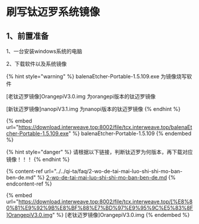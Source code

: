 # 刷写钛迈罗系统镜像

## 1、前置准备

1、一台安装windows系统的电脑

2、下载软件以及系统镜像

{% hint style="warning" %}
balenaEtcher-Portable-1.5.109.exe 为镜像烧写软件

\[老钛迈罗镜像]OrangepiV3.0.img 为orangepi版本的钛迈罗镜像

\[新钛迈罗镜像]nanopiV3.1.img 为nanopi版本的钛迈罗镜像
{% endhint %}

{% embed url="https://download.interweave.top:8002/file/tcx.interweave.top/balenaEtcher-Portable-1.5.109.exe" %}
balenaEtcher-Portable-1.5.109
{% endembed %}

{% hint style="danger" %}
请根据以下链接，判断钛迈罗为何版本，再下载对应镜像！！！
{% endhint %}

{% content-ref url="../../qi-ta/faq/2-wo-de-tai-mai-luo-shi-shi-mo-ban-ben-de.md" %}
[2-wo-de-tai-mai-luo-shi-shi-mo-ban-ben-de.md](../../qi-ta/faq/2-wo-de-tai-mai-luo-shi-shi-mo-ban-ben-de.md)
{% endcontent-ref %}

{% embed url="https://download.interweave.top:8002/file/tcx.interweave.top/[%E8%80%81%E9%92%9B%E8%BF%88%E7%BD%97%E9%95%9C%E5%83%8F]OrangepiV3.0.img" %}
\[老钛迈罗镜像]OrangepiV3.0.img
{% endembed %}
